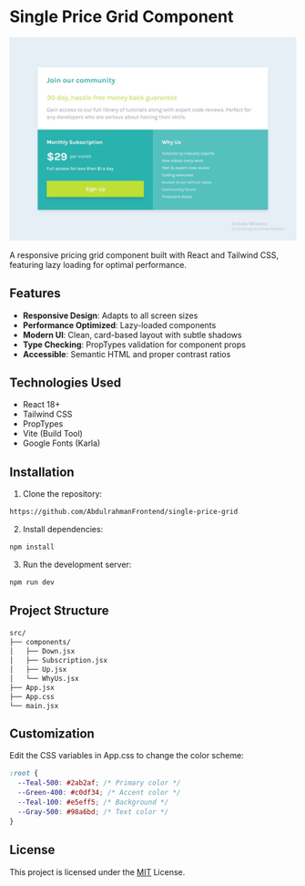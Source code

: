# Single Price Grid Component

![Project Preview](./preview.jpg)

A responsive pricing grid component built with React and Tailwind CSS, featuring lazy loading for optimal performance.

## Features

- **Responsive Design**: Adapts to all screen sizes
- **Performance Optimized**: Lazy-loaded components
- **Modern UI**: Clean, card-based layout with subtle shadows
- **Type Checking**: PropTypes validation for component props
- **Accessible**: Semantic HTML and proper contrast ratios

## Technologies Used

- React 18+
- Tailwind CSS
- PropTypes
- Vite (Build Tool)
- Google Fonts (Karla)

## Installation

1. Clone the repository:

```bash
https://github.com/AbdulrahmanFrontend/single-price-grid
```

2. Install dependencies:

```bash
npm install
```

3. Run the development server:

```bash
npm run dev
```

## Project Structure

```text
src/
├── components/
│   ├── Down.jsx
│   ├── Subscription.jsx
│   ├── Up.jsx
│   └── WhyUs.jsx
├── App.jsx
├── App.css
└── main.jsx
```

## Customization

Edit the CSS variables in App.css to change the color scheme:

```css
:root {
  --Teal-500: #2ab2af; /* Primary color */
  --Green-400: #c0df34; /* Accent color */
  --Teal-100: #e5eff5; /* Background */
  --Gray-500: #98a6bd; /* Text color */
}
```

## License

This project is licensed under the [MIT](LICENSE) License.
